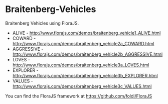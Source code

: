 Braitenberg-Vehicles
====================

Braitenberg Vehicles using FloraJS.

* ALIVE - http://www.florajs.com/demos/braitenberg_vehicle1_ALIVE.html
* COWARD - http://www.florajs.com/demos/braitenberg_vehicle2a_COWARD.html
* AGGRESSIVE - http://www.florajs.com/demos/braitenberg_vehicle2b_AGGRESSIVE.html
* LOVES - http://www.florajs.com/demos/braitenberg_vehicle3a_LOVES.html
* EXPLORER - http://www.florajs.com/demos/braitenberg_vehicle3b_EXPLORER.html
* VALUES - http://www.florajs.com/demos/braitenberg_vehicle3c_VALUES.html

You can find the FloraJS framework at https://github.com/foldi/FloraJS

